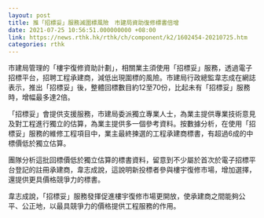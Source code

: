 ```yaml
---
layout: post
title: 推「招標妥」服務減圍標風險　市建局資助復修標書倍增
date: 2021-07-25 10:56:51.000000000 +08:00
link: https://news.rthk.hk/rthk/ch/component/k2/1602454-20210725.htm
categories: rthk
---
```


市建局管理的「樓宇復修資助計劃」，相關業主須使用「招標妥」服務，透過電子招標平台，招聘工程承建商，減低出現圍標的風險。市建局行政總監韋志成在網誌表示，推出「招標妥」後，整體回標數目約12至70份，比起未有「招標妥」服務時，增幅最多達2倍。

「招標妥」會提供支援服務，市建局委派獨立專業人士，為業主提供專業技術意見及對工程進行獨立的估算，為業主提供多一個參考資料。按數據分析，在使用「招標妥」服務的維修工程項目中，業主最終揀選的工程承建商標書，有超過6成的中標價低於獨立估算。

團隊分析這批回標價低於獨立估算的標書資料，留意到不少屬於首次於電子招標平台登記的註冊承建商，韋志成說，這說明新投標者參與樓宇復修市場，增加選擇，還提供更具價格競爭力的標書。

韋志成說，「招標妥」服務發揮促進樓宇復修市場更開放，使承建商之間能夠公平、公正地，以最具競爭力的價格提供工程服務的作用。

